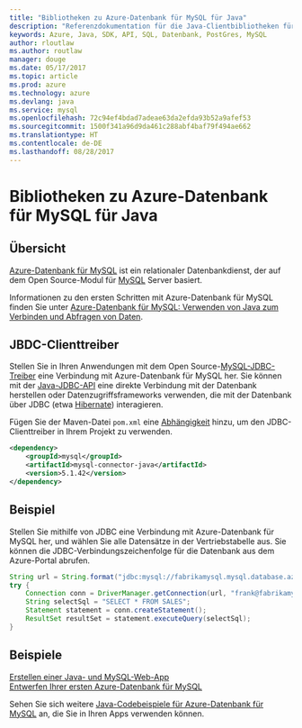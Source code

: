 ```yaml
---
title: "Bibliotheken zu Azure-Datenbank für MySQL für Java"
description: "Referenzdokumentation für die Java-Clientbibliotheken für Azure-Datenbank für MySQL"
keywords: Azure, Java, SDK, API, SQL, Datenbank, PostGres, MySQL
author: rloutlaw
ms.author: routlaw
manager: douge
ms.date: 05/17/2017
ms.topic: article
ms.prod: azure
ms.technology: azure
ms.devlang: java
ms.service: mysql
ms.openlocfilehash: 72c94ef4bdad7adeae63da2efda93b52a9afef53
ms.sourcegitcommit: 1500f341a96d9da461c288abf4baf79f494ae662
ms.translationtype: HT
ms.contentlocale: de-DE
ms.lasthandoff: 08/28/2017
---
```

# <a name="azure-database-for-mysql-libraries-for-java"></a>Bibliotheken zu Azure-Datenbank für MySQL für Java

## <a name="overview"></a>Übersicht

[Azure-Datenbank für MySQL](/azure/sql-database/sql-database-technical-overview) ist ein relationaler Datenbankdienst, der auf dem Open Source-Modul für [MySQL](https://www.mysql.com/) Server basiert. 

Informationen zu den ersten Schritten mit Azure-Datenbank für MySQL finden Sie unter [Azure-Datenbank für MySQL: Verwenden von Java zum Verbinden und Abfragen von Daten](/azure/mysql/connect-java).

## <a name="client-jbdc-driver"></a>JBDC-Clienttreiber

Stellen Sie in Ihren Anwendungen mit dem Open Source-[MySQL-JDBC-Treiber](https://dev.mysql.com/downloads/connector/j/) eine Verbindung mit Azure-Datenbank für MySQL her. Sie können mit der [Java-JDBC-API](https://docs.oracle.com/javase/8/docs/technotes/guides/jdbc/) eine direkte Verbindung mit der Datenbank herstellen oder Datenzugriffsframeworks verwenden, die mit der Datenbank über JDBC (etwa [Hibernate](http://hibernate.org/)) interagieren.

Fügen Sie der Maven-Datei `pom.xml` eine [Abhängigkeit](https://maven.apache.org/guides/getting-started/index.html#How_do_I_use_external_dependencies) hinzu, um den JDBC-Clienttreiber in Ihrem Projekt zu verwenden.  

```XML
<dependency>
    <groupId>mysql</groupId>
    <artifactId>mysql-connector-java</artifactId>
    <version>5.1.42</version>
</dependency>
```   

## <a name="example"></a>Beispiel

Stellen Sie mithilfe von JDBC eine Verbindung mit Azure-Datenbank für MySQL her, und wählen Sie alle Datensätze in der Vertriebstabelle aus. Sie können die JDBC-Verbindungszeichenfolge für die Datenbank aus dem Azure-Portal abrufen.

```java
String url = String.format("jdbc:mysql://fabrikamysql.mysql.database.azure.com:3306/fabrikamdb?verifyServerCertificate=true&useSSL=true&requireSSL=false");
try {
    Connection conn = DriverManager.getConnection(url, "frank@fabrikamysql", "aBcDeFgHiJkL");
    String selectSql = "SELECT * FROM SALES";
    Statement statement = conn.createStatement();
    ResultSet resultSet = statement.executeQuery(selectSql);
}
```

## <a name="samples"></a>Beispiele

[Erstellen einer Java- und MySQL-Web-App](/azure/app-service-web/app-service-web-tutorial-java-mysql)   
[Entwerfen Ihrer ersten Azure-Datenbank für MySQL](/azure/mysql/tutorial-design-database-using-cli)   

Sehen Sie sich weitere [Java-Codebeispiele für Azure-Datenbank für MySQL](https://azure.microsoft.com/resources/samples/?platform=java&term=mysql) an, die Sie in Ihren Apps verwenden können.
